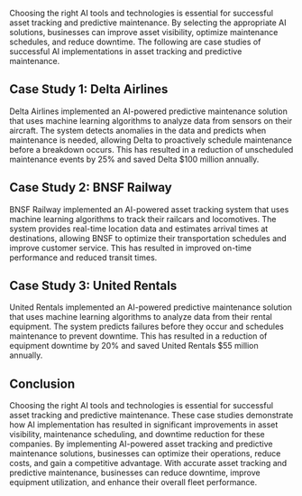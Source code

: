
Choosing the right AI tools and technologies is essential for successful asset tracking and predictive maintenance. By selecting the appropriate AI solutions, businesses can improve asset visibility, optimize maintenance schedules, and reduce downtime. The following are case studies of successful AI implementations in asset tracking and predictive maintenance.

Case Study 1: Delta Airlines
----------------------------

Delta Airlines implemented an AI-powered predictive maintenance solution that uses machine learning algorithms to analyze data from sensors on their aircraft. The system detects anomalies in the data and predicts when maintenance is needed, allowing Delta to proactively schedule maintenance before a breakdown occurs. This has resulted in a reduction of unscheduled maintenance events by 25% and saved Delta $100 million annually.

Case Study 2: BNSF Railway
--------------------------

BNSF Railway implemented an AI-powered asset tracking system that uses machine learning algorithms to track their railcars and locomotives. The system provides real-time location data and estimates arrival times at destinations, allowing BNSF to optimize their transportation schedules and improve customer service. This has resulted in improved on-time performance and reduced transit times.

Case Study 3: United Rentals
----------------------------

United Rentals implemented an AI-powered predictive maintenance solution that uses machine learning algorithms to analyze data from their rental equipment. The system predicts failures before they occur and schedules maintenance to prevent downtime. This has resulted in a reduction of equipment downtime by 20% and saved United Rentals $55 million annually.

Conclusion
----------

Choosing the right AI tools and technologies is essential for successful asset tracking and predictive maintenance. These case studies demonstrate how AI implementation has resulted in significant improvements in asset visibility, maintenance scheduling, and downtime reduction for these companies. By implementing AI-powered asset tracking and predictive maintenance solutions, businesses can optimize their operations, reduce costs, and gain a competitive advantage. With accurate asset tracking and predictive maintenance, businesses can reduce downtime, improve equipment utilization, and enhance their overall fleet performance.
